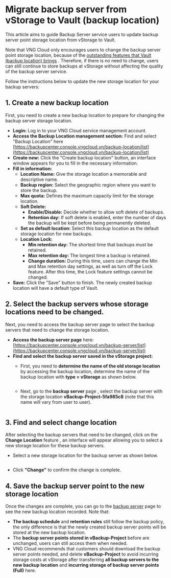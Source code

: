 # Migrate backup server from vStorage to Vault (backup location)

This article aims to guide Backup Server service users to update backup server point storage location from vStorage to Vault.

Note that VNG Cloud only encourages users to change the backup server point storage location, because of the [outstanding features that Vault (backup location) brings](https://docs-vngcloud-vn.translate.goog/vng-cloud-document/vn/backup-center/backup-coming-soon/backup-location) . Therefore, if there is no need to change, users can still continue to store backups at vStorage without affecting the quality of the backup server service.

Follow the instructions below to update the new storage location for your backup servers:

## 1. Create a new backup location <a href="#id-1.-tao-moi-mot-backup-location" id="id-1.-tao-moi-mot-backup-location"></a>

First, you need to create a new backup location to prepare for changing the backup server storage location.

* **Login:** Log in to your VNG Cloud service management account.
* **Access the Backup Location management section:** Find and select "Backup Location" here [https://backupcenter.console.vngcloud.vn/backup-location/list](https://backupcenter.console.vngcloud.vn/backup-location/list)
* **Create new:** Click the "Create backup location" button, an interface window appears for you to fill in the necessary information.
* **Fill in information:**
  * **Location Name:** Give the storage location a memorable and descriptive name.
  * **Backup region:** Select the geographic region where you want to store the backup.
  * **Max quota:** Defines the maximum capacity limit for the storage location.
  * **Soft Delete:**
    * **Enable/Disable:** Decide whether to allow soft delete of backups.
    * **Retention day:** If soft delete is enabled, enter the number of days the backup will be kept before being permanently deleted.
  * **Set as default location:** Select this backup location as the default storage location for new backups.
  * **Location Lock:**
    * **Min retention day:** The shortest time that backups must be retained.
    * **Max retention day:** The longest time a backup is retained.
    * **Change duration:** During this time, users can change the Min and Max retention day settings, as well as turn off the Lock feature. After this time, the Lock feature settings cannot be changed.
* **Save:** Click the "Save" button to finish. The newly created backup location will have a default type of Vault.

## 2. Select the backup servers whose storage locations need to be changed. <a href="#id-2.-chon-cac-backup-server-can-thay-doi-vi-tri-luu-tru" id="id-2.-chon-cac-backup-server-can-thay-doi-vi-tri-luu-tru"></a>

Next, you need to access the backup server page to select the backup servers that need to change the storage location.

* **Access the backup server page** here: [https://backupcenter.console.vngcloud.vn/backup-server/list](https://backupcenter.console.vngcloud.vn/backup-server/list)
* **Find and select the backup server saved in the vStorage project:**
  *   First, you need to **determine the name of the old storage location** by accessing the backup location, determine the name of the backup location with **type = vStorage** as shown below.

      <figure><img src="https://docs.vngcloud.vn/~gitbook/image?url=https%3A%2F%2F3672463924-files.gitbook.io%2F%7E%2Ffiles%2Fv0%2Fb%2Fgitbook-x-prod.appspot.com%2Fo%2Fspaces%252FB0NrrrdJdpYOYzRkbWp5%252Fuploads%252FCKYC7GTl5LtuadKb3iDL%252Fimage.png%3Falt%3Dmedia%26token%3Daf958c42-66e4-4001-8e9c-d4b5aa26794e&#x26;width=300&#x26;dpr=4&#x26;quality=100&#x26;sign=5b1ad41f&#x26;sv=1" alt=""><figcaption></figcaption></figure>
  *   Next, go to the **backup server** page , select the backup server with the storage location **vBackup-Project-5fa985c8** (note that this name will vary from user to user).



      <figure><img src="https://docs.vngcloud.vn/~gitbook/image?url=https%3A%2F%2F3672463924-files.gitbook.io%2F%7E%2Ffiles%2Fv0%2Fb%2Fgitbook-x-prod.appspot.com%2Fo%2Fspaces%252FB0NrrrdJdpYOYzRkbWp5%252Fuploads%252FNEEXSalsuTRfzcufx3kU%252Fimage.png%3Falt%3Dmedia%26token%3Da781b654-90ab-42ae-bf98-31e2476dc455&#x26;width=768&#x26;dpr=4&#x26;quality=100&#x26;sign=4167a2f7&#x26;sv=1" alt=""><figcaption></figcaption></figure>

## 3. Find and select change location <a href="#id-3.-tim-va-nhan-chon-change-location" id="id-3.-tim-va-nhan-chon-change-location"></a>

After selecting the backup servers that need to be changed, click on the **Change Location** feature , an interface will appear allowing you to select a new storage location for these backup servers.

*   Select a new storage location for the backup server as shown below.



    <figure><img src="https://docs.vngcloud.vn/~gitbook/image?url=https%3A%2F%2F3672463924-files.gitbook.io%2F%7E%2Ffiles%2Fv0%2Fb%2Fgitbook-x-prod.appspot.com%2Fo%2Fspaces%252FB0NrrrdJdpYOYzRkbWp5%252Fuploads%252FqVYHAUNiLmx1z7T60mm5%252Fimage.png%3Falt%3Dmedia%26token%3D271f7462-ee1e-445f-bfe4-1374aa0c6aaf&#x26;width=768&#x26;dpr=4&#x26;quality=100&#x26;sign=6366e1aa&#x26;sv=1" alt=""><figcaption></figcaption></figure>
* Click **"Change"** to confirm the change is complete.

## 4. Save the backup server point to the new storage location <a href="#id-4.-luu-backup-server-point-tai-noi-luu-tru-moi" id="id-4.-luu-backup-server-point-tai-noi-luu-tru-moi"></a>

Once the changes are complete, you can go to the [backup server](https://backupcenter.console.vngcloud.vn/backup-server/list) page to see the new backup location recorded. Note that:

* **The backup schedule** and **retention rules** still follow the backup policy, the only difference is that the newly created backup server points will be stored at the new backup location.
* The **backup server points stored in vBackup-Project** before are unchanged, users can still access them when needed.
* VNG Cloud recommends that customers should download the backup server points needed, and delete **vBackup-Project** to avoid incurring storage costs at vStorage after transferring **all backup servers to the new backup location** and **incurring storage of backup server points (Full)** here.
